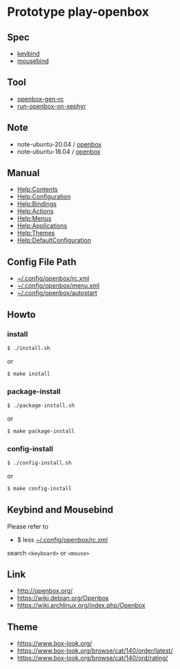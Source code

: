 
# Prototype play-openbox


## Spec

* [keybind](spec-keybind.md)
* [mousebind](spec-mousebind.md)


## Tool

* [openbox-gen-rc](config/openbox/openbox-gen-rc)
* [run-openbox-on-xephyr](../../tool/xephyr/develop-tool/run-openbox-on-xephyr/)


## Note

* note-ubuntu-20.04 / [openbox](https://samwhelp.github.io/note-ubuntu-20.04/read/subject/openbox/)
* note-ubuntu-18.04 / [openbox](https://samwhelp.github.io/note-ubuntu-18.04/read/subject/openbox/)


## Manual

* [Help:Contents](http://openbox.org/wiki/Help:Contents)
* [Help:Configuration](http://openbox.org/wiki/Help:Configuration)
* [Help:Bindings](http://openbox.org/wiki/Help:Bindings)
* [Help:Actions](http://openbox.org/wiki/Help:Actions)
* [Help:Menus](http://openbox.org/wiki/Help:Menus)
* [Help:Applications](http://openbox.org/wiki/Help:Applications)
* [Help:Themes](http://openbox.org/wiki/Help:Themes)
* [Help:DefaultConfiguration](http://openbox.org/wiki/Help:DefaultConfiguration)


## Config File Path

* [~/.config/openbox/rc.xml](config/openbox/rc.xml)
* [~/.config/openbox/menu.xml](config/openbox/menu.xml)
* [~/.config/openbox/autostart](config/openbox/autostart)


## Howto


### install

``` sh
$ ./install.sh
```

or

``` sh
$ make install
```


### package-install

``` sh
$ ./package-install.sh
```

or

``` sh
$ make package-install
```


### config-install

``` sh
$ ./config-install.sh
```

or

``` sh
$ make config-install
```


## Keybind and Mousebind

Please refer to

* $ less [~/.config/openbox/rc.xml](config/openbox/rc.xml)

search `<keyboard>` or `<mouse>`


## Link

* http://openbox.org/
* https://wiki.debian.org/Openbox
* https://wiki.archlinux.org/index.php/Openbox


## Theme

* https://www.box-look.org/
* https://www.box-look.org/browse/cat/140/order/latest/
* https://www.box-look.org/browse/cat/140/ord/rating/
